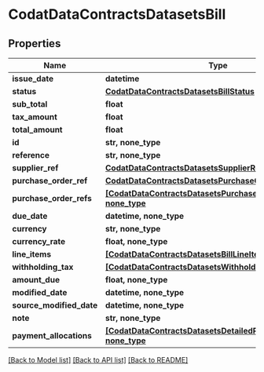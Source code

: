 # CodatDataContractsDatasetsBill


## Properties
Name | Type | Description | Notes
------------ | ------------- | ------------- | -------------
**issue_date** | **datetime** |  | 
**status** | [**CodatDataContractsDatasetsBillStatus**](CodatDataContractsDatasetsBillStatus.md) |  | 
**sub_total** | **float** |  | 
**tax_amount** | **float** |  | 
**total_amount** | **float** |  | 
**id** | **str, none_type** |  | [optional] 
**reference** | **str, none_type** |  | [optional] 
**supplier_ref** | [**CodatDataContractsDatasetsSupplierRef**](CodatDataContractsDatasetsSupplierRef.md) |  | [optional] 
**purchase_order_ref** | [**CodatDataContractsDatasetsPurchaseOrderRef**](CodatDataContractsDatasetsPurchaseOrderRef.md) |  | [optional] 
**purchase_order_refs** | [**[CodatDataContractsDatasetsPurchaseOrderRef], none_type**](CodatDataContractsDatasetsPurchaseOrderRef.md) |  | [optional] 
**due_date** | **datetime, none_type** |  | [optional] 
**currency** | **str, none_type** |  | [optional] 
**currency_rate** | **float, none_type** |  | [optional] 
**line_items** | [**[CodatDataContractsDatasetsBillLineItem], none_type**](CodatDataContractsDatasetsBillLineItem.md) |  | [optional] 
**withholding_tax** | [**[CodatDataContractsDatasetsWithholdingTax], none_type**](CodatDataContractsDatasetsWithholdingTax.md) |  | [optional] 
**amount_due** | **float, none_type** |  | [optional] 
**modified_date** | **datetime, none_type** |  | [optional] 
**source_modified_date** | **datetime, none_type** |  | [optional] 
**note** | **str, none_type** |  | [optional] 
**payment_allocations** | [**[CodatDataContractsDatasetsDetailedPaymentAllocation], none_type**](CodatDataContractsDatasetsDetailedPaymentAllocation.md) |  | [optional] 

[[Back to Model list]](../README.md#documentation-for-models) [[Back to API list]](../README.md#documentation-for-api-endpoints) [[Back to README]](../README.md)


